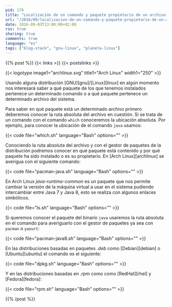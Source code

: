 ```yaml
---
pid: 176
title: "Localización de un comando y paquete propietario de un archivo en GNU/Linux"
url: "/2016/09/localizacion-de-un-comando-y-paquete-propietario-de-un-archivo-en-gnu-linux/"
date: 2016-09-03T13:00:00+02:00
rss: true
sharing: true
comments: true
language: "es"
tags: ["blog-stack", "gnu-linux", "planeta-linux"]
---
```


{{% post %}}
{{< links >}}
{{< postslinks >}}

{{< logotype image1="archlinux.svg" title1="Arch Linux" width1="250" >}}

Usando alguna distribución [GNU][gnu]/[Linux][linux] en algún momento nos interesará saber a qué paquete de los que tenemos instalados pertenece un determinado comando o a qué paquete pertenece un determinado archivo del sistema.

Para saber en qué paquete está un determinado archivo primero deberemos conocer la ruta absoluta del archivo en cuestión. Si se trata de un comando con el comando <code>which</code> conoceremos la ubicación absoluta. Por ejemplo, para conocer la ubicación de el comando <code>java</code> usamos:

{{< code file="which.sh" language="Bash" options="" >}}

Conociendo la ruta absoluta del archivo y con el gestor de paquetes de la distribución podremos conocer en qué paquete está contenido y por qué paquete ha sido instalado o es su propietario. En [Arch Linux][archlinux] se averigua con el siguiente comando:

{{< code file="pacman-java.sh" language="Bash" options="" >}}

En Arch Linux _java-runtime-common_ es un paquete que nos permite cambiar la versión de la máquina virtual a usar en el sistema pudiendo intercambiar entre Java 7 y Java 8, esto se realiza con algunos enlaces simbólicos.

{{< code file="ls.sh" language="Bash" options="" >}}

Si queremos conocer el paquete del binario <code>java</code> usaremos la ruta absoluta en el comando para averiguarlo con el gestor de paquetes ya sea con <code>pacman</code> o <code>yaourt</code>:

{{< code file="pacman-java8.sh" language="Bash" options="" >}}

En las distribuciones basadas en paquetes _.deb_ como [Debian][debian] o [Ubuntu][ubuntu] el comando es el siguiente:

{{< code file="dpkg.sh" language="Bash" options="" >}}

Y en las distribuciones basadas en _.rpm_ como como [RedHat][rhel] y [Fedora][fedora]:

{{< code file="rpm.sh" language="Bash" options="" >}}

{{% /post %}}
